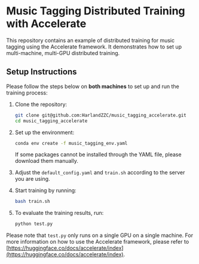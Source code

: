 # Music Tagging Distributed Training with Accelerate

This repository contains an example of distributed training for music tagging using the Accelerate framework. It demonstrates how to set up multi-machine, multi-GPU distributed training.

## Setup Instructions

Please follow the steps below on **both machines** to set up and run the training process:

1. Clone the repository:

    ```bash
    git clone git@github.com:HarlandZZC/music_tagging_accelerate.git
    cd music_tagging_accelerate
    ```

2. Set up the environment:

    ```bash
    conda env create -f music_tagging_env.yaml
    ```

    If some packages cannot be installed through the YAML file, please download them manually.

3. Adjust the `default_config.yaml` and `train.sh` according to the server you are using.

4. Start training by running:

   ```bash
   bash train.sh
   ```

5. To evaluate the training results, run:

   ```bash
   python test.py
   ```

Please note that `test.py` only runs on a single GPU on a single machine. For more information on how to use the Accelerate framework, please refer to [https://huggingface.co/docs/accelerate/index](https://huggingface.co/docs/accelerate/index).
